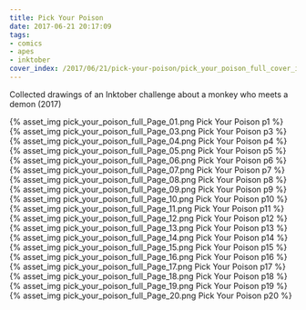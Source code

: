 ```yaml
---
title: Pick Your Poison
date: 2017-06-21 20:17:09
tags:
- comics
- apes
- inktober
cover_index: /2017/06/21/pick-your-poison/pick_your_poison_full_cover_index.png
---
```

Collected drawings of an Inktober challenge about a monkey who meets a demon (2017)

{% asset_img pick_your_poison_full_Page_01.png Pick Your Poison p1 %}
{% asset_img pick_your_poison_full_Page_03.png Pick Your Poison p3 %}
{% asset_img pick_your_poison_full_Page_04.png Pick Your Poison p4 %}
{% asset_img pick_your_poison_full_Page_05.png Pick Your Poison p5 %}
{% asset_img pick_your_poison_full_Page_06.png Pick Your Poison p6 %}
{% asset_img pick_your_poison_full_Page_07.png Pick Your Poison p7 %}
{% asset_img pick_your_poison_full_Page_08.png Pick Your Poison p8 %}
{% asset_img pick_your_poison_full_Page_09.png Pick Your Poison p9 %}
{% asset_img pick_your_poison_full_Page_10.png Pick Your Poison p10 %}
{% asset_img pick_your_poison_full_Page_11.png Pick Your Poison p11 %}
{% asset_img pick_your_poison_full_Page_12.png Pick Your Poison p12 %}
{% asset_img pick_your_poison_full_Page_13.png Pick Your Poison p13 %}
{% asset_img pick_your_poison_full_Page_14.png Pick Your Poison p14 %}
{% asset_img pick_your_poison_full_Page_15.png Pick Your Poison p15 %}
{% asset_img pick_your_poison_full_Page_16.png Pick Your Poison p16 %}
{% asset_img pick_your_poison_full_Page_17.png Pick Your Poison p17 %}
{% asset_img pick_your_poison_full_Page_18.png Pick Your Poison p18 %}
{% asset_img pick_your_poison_full_Page_19.png Pick Your Poison p19 %}
{% asset_img pick_your_poison_full_Page_20.png Pick Your Poison p20 %}
